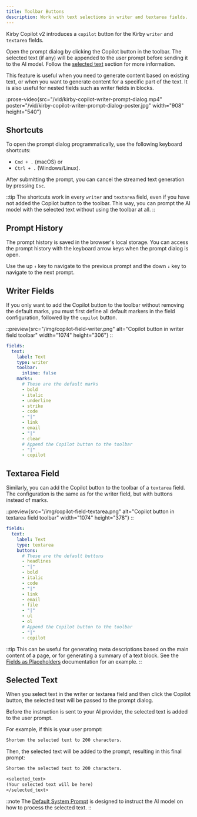 ```yaml
---
title: Toolbar Buttons
description: Work with text selections in writer and textarea fields.
---
```


Kirby Copilot v2 introduces a `copilot` button for the Kirby `writer` and `textarea` fields.

Open the prompt dialog by clicking the Copilot button in the toolbar. The selected text (if any) will be appended to the user prompt before sending it to the AI model. Follow the [selected text](#selected-text) section for more information.

This feature is useful when you need to generate content based on existing text, or when you want to generate content for a specific part of the text. It is also useful for nested fields such as writer fields in blocks.

:prose-video{src="/vid/kirby-copilot-writer-prompt-dialog.mp4" poster="/vid/kirby-copilot-writer-prompt-dialog-poster.jpg" width="908" height="540"}

## Shortcuts

To open the prompt dialog programmatically, use the following keyboard shortcuts:

- `Cmd + .` (macOS) or
- `Ctrl + .` (Windows/Linux).

After submitting the prompt, you can cancel the streamed text generation by pressing `Esc`.

::tip
The shortcuts work in every `writer` and `textarea` field, even if you have not added the Copilot button to the toolbar. This way, you can prompt the AI model with the selected text without using the toolbar at all.
::

## Prompt History

The prompt history is saved in the browser's local storage. You can access the prompt history with the keyboard arrow keys when the prompt dialog is open.

Use the up `↑` key to navigate to the previous prompt and the down `↓` key to navigate to the next prompt.

## Writer Fields

If you only want to add the Copilot button to the toolbar without removing the default marks, you must first define all default markers in the field configuration, followed by the `copilot` button.

::preview{src="/img/copilot-field-writer.png" alt="Copilot button in writer field toolbar" width="1074" height="306"}
::

```yaml [pages/default.yml]
fields:
  text:
    label: Text
    type: writer
    toolbar:
      inline: false
    marks:
      # These are the default marks
      - bold
      - italic
      - underline
      - strike
      - code
      - "|"
      - link
      - email
      - "|"
      - clear
      # Append the Copilot button to the toolbar
      - "|"
      - copilot
```

## Textarea Field

Similarly, you can add the Copilot button to the toolbar of a `textarea` field. The configuration is the same as for the writer field, but with buttons instead of marks.

::preview{src="/img/copilot-field-textarea.png" alt="Copilot button in textarea field toolbar" width="1074" height="378"}
::

```yaml [pages/default.yml]
fields:
  text:
    label: Text
    type: textarea
    buttons:
      # These are the default buttons
      - headlines
      - "|"
      - bold
      - italic
      - code
      - "|"
      - link
      - email
      - file
      - "|"
      - ul
      - ol
      # Append the Copilot button to the toolbar
      - "|"
      - copilot
```

::tip
This can be useful for generating meta descriptions based on the main content of a page, or for generating a summary of a text block. See the [Fields as Placeholders](/docs/copilot/usage/placeholders) documentation for an example.
::

## Selected Text

When you select text in the writer or textarea field and then click the Copilot button, the selected text will be passed to the prompt dialog.

Before the instruction is sent to your AI provider, the selected text is added to the user prompt.

For example, if this is your user prompt:

```txt
Shorten the selected text to 200 characters.
```

Then, the selected text will be added to the prompt, resulting in this final prompt:

```txt
Shorten the selected text to 200 characters.

<selected_text>
(Your selected text will be here)
</selected_text>
```

::note
The [Default System Prompt](/docs/copilot/configuration/system-prompt#default-system-prompt) is designed to instruct the AI model on how to process the selected text.
::
